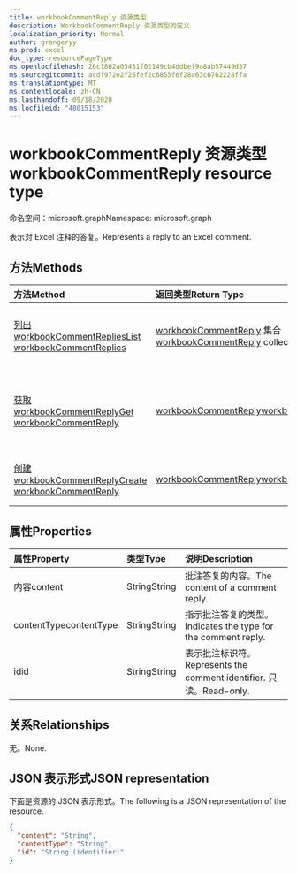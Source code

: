 ```yaml
---
title: workbookCommentReply 资源类型
description: WorkbookCommentReply 资源类型的定义
localization_priority: Normal
author: grangeryy
ms.prod: excel
doc_type: resourcePageType
ms.openlocfilehash: 26c1862a05431f02149cb4ddbef9a8ab57449d37
ms.sourcegitcommit: acdf972e2f25fef2c6855f6f28a63c0762228ffa
ms.translationtype: MT
ms.contentlocale: zh-CN
ms.lasthandoff: 09/18/2020
ms.locfileid: "48015153"
---
```

# <a name="workbookcommentreply-resource-type"></a><span data-ttu-id="a2934-103">workbookCommentReply 资源类型</span><span class="sxs-lookup"><span data-stu-id="a2934-103">workbookCommentReply resource type</span></span>

<span data-ttu-id="a2934-104">命名空间：microsoft.graph</span><span class="sxs-lookup"><span data-stu-id="a2934-104">Namespace: microsoft.graph</span></span>

<span data-ttu-id="a2934-105">表示对 Excel 注释的答复。</span><span class="sxs-lookup"><span data-stu-id="a2934-105">Represents a reply to an Excel comment.</span></span>

## <a name="methods"></a><span data-ttu-id="a2934-106">方法</span><span class="sxs-lookup"><span data-stu-id="a2934-106">Methods</span></span>

| <span data-ttu-id="a2934-107">方法</span><span class="sxs-lookup"><span data-stu-id="a2934-107">Method</span></span>       | <span data-ttu-id="a2934-108">返回类型</span><span class="sxs-lookup"><span data-stu-id="a2934-108">Return Type</span></span> | <span data-ttu-id="a2934-109">说明</span><span class="sxs-lookup"><span data-stu-id="a2934-109">Description</span></span> |
|:-------------|:------------|:------------|
| [<span data-ttu-id="a2934-110">列出 workbookCommentReplies</span><span class="sxs-lookup"><span data-stu-id="a2934-110">List workbookCommentReplies</span></span>](../api/workbookcomment-list-replies.md) | <span data-ttu-id="a2934-111">[workbookCommentReply](workbookcommentreply.md) 集合</span><span class="sxs-lookup"><span data-stu-id="a2934-111">[workbookCommentReply](workbookcommentreply.md) collection</span></span> | <span data-ttu-id="a2934-112">检索 workbookcommentreply 对象的列表。</span><span class="sxs-lookup"><span data-stu-id="a2934-112">Retrieve a list of workbookcommentreply objects.</span></span> |
| [<span data-ttu-id="a2934-113">获取 workbookCommentReply</span><span class="sxs-lookup"><span data-stu-id="a2934-113">Get workbookCommentReply</span></span>](../api/workbookcommentreply-get.md) | [<span data-ttu-id="a2934-114">workbookCommentReply</span><span class="sxs-lookup"><span data-stu-id="a2934-114">workbookCommentReply</span></span>](workbookcommentreply.md) | <span data-ttu-id="a2934-115">读取 workbookCommentReply 对象的属性和关系。</span><span class="sxs-lookup"><span data-stu-id="a2934-115">Read properties and relationships of workbookCommentReply object.</span></span> |
| [<span data-ttu-id="a2934-116">创建 workbookCommentReply</span><span class="sxs-lookup"><span data-stu-id="a2934-116">Create workbookCommentReply</span></span>](../api/workbookcomment-post-replies.md) | [<span data-ttu-id="a2934-117">workbookCommentReply</span><span class="sxs-lookup"><span data-stu-id="a2934-117">workbookCommentReply</span></span>](workbookcommentreply.md) | <span data-ttu-id="a2934-118">创建新的 workbookCommentReply。</span><span class="sxs-lookup"><span data-stu-id="a2934-118">Create a new workbookCommentReply.</span></span> |
## <a name="properties"></a><span data-ttu-id="a2934-119">属性</span><span class="sxs-lookup"><span data-stu-id="a2934-119">Properties</span></span>

| <span data-ttu-id="a2934-120">属性</span><span class="sxs-lookup"><span data-stu-id="a2934-120">Property</span></span>     | <span data-ttu-id="a2934-121">类型</span><span class="sxs-lookup"><span data-stu-id="a2934-121">Type</span></span>        | <span data-ttu-id="a2934-122">说明</span><span class="sxs-lookup"><span data-stu-id="a2934-122">Description</span></span> |
|:-------------|:------------|:------------|
|<span data-ttu-id="a2934-123">内容</span><span class="sxs-lookup"><span data-stu-id="a2934-123">content</span></span>|<span data-ttu-id="a2934-124">String</span><span class="sxs-lookup"><span data-stu-id="a2934-124">String</span></span>|<span data-ttu-id="a2934-125">批注答复的内容。</span><span class="sxs-lookup"><span data-stu-id="a2934-125">The content of a comment reply.</span></span>|
|<span data-ttu-id="a2934-126">contentType</span><span class="sxs-lookup"><span data-stu-id="a2934-126">contentType</span></span>|<span data-ttu-id="a2934-127">String</span><span class="sxs-lookup"><span data-stu-id="a2934-127">String</span></span>|<span data-ttu-id="a2934-128">指示批注答复的类型。</span><span class="sxs-lookup"><span data-stu-id="a2934-128">Indicates the type for the comment reply.</span></span>|
|<span data-ttu-id="a2934-129">id</span><span class="sxs-lookup"><span data-stu-id="a2934-129">id</span></span>|<span data-ttu-id="a2934-130">String</span><span class="sxs-lookup"><span data-stu-id="a2934-130">String</span></span>|<span data-ttu-id="a2934-131">表示批注标识符。</span><span class="sxs-lookup"><span data-stu-id="a2934-131">Represents the comment identifier.</span></span> <span data-ttu-id="a2934-132">只读。</span><span class="sxs-lookup"><span data-stu-id="a2934-132">Read-only.</span></span>|


## <a name="relationships"></a><span data-ttu-id="a2934-133">关系</span><span class="sxs-lookup"><span data-stu-id="a2934-133">Relationships</span></span>

<span data-ttu-id="a2934-134">无。</span><span class="sxs-lookup"><span data-stu-id="a2934-134">None.</span></span>

## <a name="json-representation"></a><span data-ttu-id="a2934-135">JSON 表示形式</span><span class="sxs-lookup"><span data-stu-id="a2934-135">JSON representation</span></span>

<span data-ttu-id="a2934-136">下面是资源的 JSON 表示形式。</span><span class="sxs-lookup"><span data-stu-id="a2934-136">The following is a JSON representation of the resource.</span></span>

<!-- {
  "blockType": "resource",
  "optionalProperties": [

  ],
  "@odata.type": "microsoft.graph.workbookCommentReply",
  "baseType": "",
  "keyProperty": "id"
}-->

```json
{
  "content": "String",
  "contentType": "String",
  "id": "String (identifier)"
}
```

<!-- uuid: 16cd6b66-4b1a-43a1-adaf-3a886856ed98
2019-02-04 14:57:30 UTC -->
<!-- {
  "type": "#page.annotation",
  "description": "workbookCommentReply resource",
  "keywords": "",
  "section": "documentation",
  "tocPath": ""
}-->

